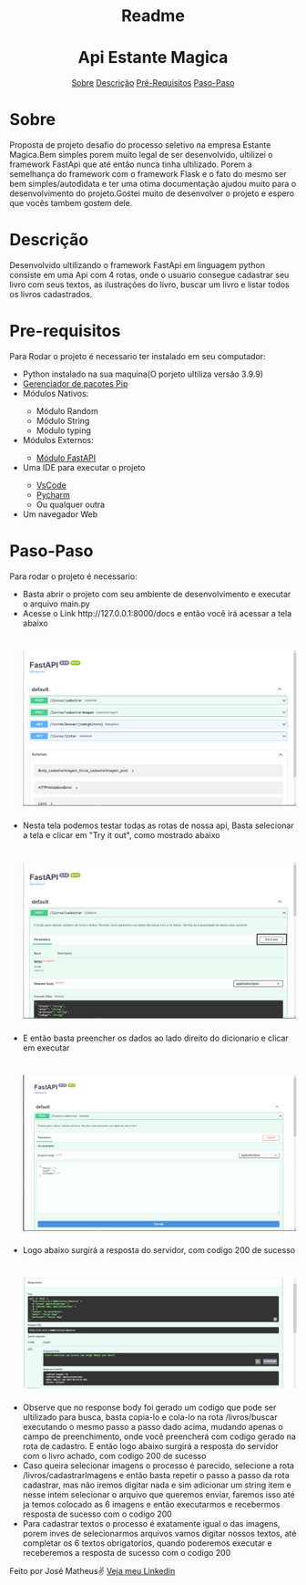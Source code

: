 <h1 align = "center">Readme</h1>
<h1 align = "center">Api Estante Magica</h1>
<p align = "center ">
    <a href="#Sobre">Sobre</a>
    <a href="#Descrição">Descrição</a>
    <a href="#Pre-requisitos">Pré-Requisitos</a>
    <a href="#Paso-Paso">Paso-Paso</a>
</p>

# Sobre
<p id = "Sobre">Proposta de projeto desafio do processo seletivo na empresa Estante Magica.Bem simples porem muito legal de ser desenvolvido, ultilizei o framework FastApi que até então nunca tinha ultilizado. Porem a semelhança do framework com o framework Flask e o fato do mesmo ser bem simples/autodidata e ter uma otima documentação ajudou muito para o desenvolvimento do projeto.Gostei muito de desenvolver o projeto e espero que vocês tambem gostem dele.</p>

# Descrição 
<p>Desenvolvido ultilizando o framework FastApi em linguagem python consiste em uma Api com 4 rotas, onde o usuario consegue cadastrar seu livro com seus textos, as ilustrações do livro, buscar um livro e listar todos os livros cadastrados.</p>

# Pre-requisitos 
<p>Para Rodar o projeto é necessario ter instalado em seu computador:</p>
    <ul>
        <li>Python instalado na sua maquina(O porjeto ultiliza versão 3.9.9)</li>
        <li><a href="https://pypi.org/project/pip/">Gerenciador de pacotes Pip</a></li>
        <li>Módulos Nativos:</li>
            <ul>
                <li>Módulo Random</li>
                <li>Módulo String</li>
                <li>Módulo typing</li>
            </ul>
        <li>Módulos Externos:</li>
            <ul>
                <li><a href="https://fastapi.tiangolo.com/pt/">Módulo FastAPI</a></li>
            </ul>
        <li>Uma IDE para executar o projeto</li>
            <ul>
                <li><a href="https://code.visualstudio.com/download">VsCode</a></li>
                <li><a href="https://www.jetbrains.com/pt-br/pycharm/download">Pycharm</a></li>
                <li>Ou qualquer outra </li>
            </ul>
        <li>Um navegador Web</li>
    </ul>

# Paso-Paso
<p>Para rodar o projeto é necessario:</p>
    <ul>
        <li>Basta abrir o projeto com seu ambiente de desenvolvimento e executar o arquivo main.py</li>
        <li>Acesse o Link http://127.0.0.1:8000/docs e então você irá acessar a tela abaixo</li>
        <h1>
            <img alt='Readme' src="./img/Documentação Api.png" >
        </h1>
        <li>Nesta tela podemos testar todas as rotas de nossa api, Basta selecionar a tela e clicar em "Try it out", como mostrado abaixo</li>
        <h1>
            <img alt='Readme' src="./img/Utilizar Rota.png" >
        </h1>
        <li>E então basta preencher os dados ao lado direito do dicionario e clicar em executar</li>
        <h1>
            <img alt='Readme' src="./img/Preenceher dados Rotas.png" >
        </h1>
        <li>Logo abaixo surgirá a resposta do servidor, com codigo 200 de sucesso</li>
        <h1>
            <img alt='Readme' src="./img/Resposta Sucesso.png" >
        </h1>
        <li>Observe que no response body foi gerado um codigo que pode ser ultilizado para busca, basta copia-lo e cola-lo na rota /livros/buscar executando o mesmo passo a passo dado acima, mudando apenas o campo de preenchimento, onde você preencherá com codigo gerado na rota de cadastro. E então logo abaixo surgirá a resposta do servidor com o livro achado, com codigo 200 de sucesso</li>
        <li>Caso queira selecionar imagens o processo é parecido, selecione a rota /livros/cadastrarImagens e então basta repetir o passo a passo da rota cadastrar, mas não iremos digitar nada e sim adicionar um string item e nesse intem selecionar o arquivo que queremos enviar, faremos isso até ja temos colocado as 6 imagens e então executarmos e recebermos resposta de sucesso com o codigo 200</li>
        <li>Para cadastrar textos o processo é exatamente igual o das imagens, porem inves de selecionarmos arquivos vamos digitar nossos textos, até completar os 6 textos obrigatorios, quando poderemos executar e receberemos a resposta de sucesso com o codigo 200</li>
    </ul>





<p>Feito por José Matheus✌ <a href = "https://www.linkedin.com/feed/">Veja meu Linkedin</a></p>